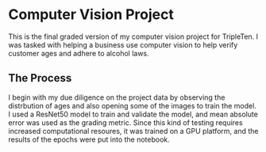 # Computer Vision Project

This is the final graded version of my computer vision project for TripleTen. I was tasked with helping a business use computer vision to help verify customer ages and adhere to alcohol laws.

## The Process

I begin with my due diligence on the project data by observing the distrbution of ages and also opening some of the images to train the model. I used a ResNet50 model to train and validate the model, and mean absolute error was used as the grading metric. Since this kind of testing requires increased computational resoures, it was trained on a GPU platform, and the results of the epochs were put into the notebook. 
